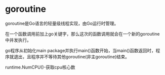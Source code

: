 # goroutine
goroutine是Go语言的轻量级线程实现，由Go运行时管理。  

在一个函数调用前加上go关键字，那么这次的函数调用就会在一个新的goroutine中并发执行。  

go程序从初始化main package并执行main()函数开始，当main()函数返回时，程序就退出，且程序并不等待其他goroutine(非主goroutine)结束。

runtime.NumCPU()-获取cpu核心数

